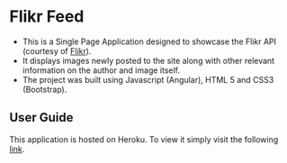 
Flikr Feed
==========

- This is a Single Page Application designed to showcase the Flikr API (courtesy of [Flikr](https://www.flickr.com/)).
- It displays images newly posted to the site along with other relevant information on the author and image itself.
- The project was built using Javascript (Angular), HTML 5 and CSS3 (Bootstrap).

User Guide
----------
This application is hosted on Heroku. To view it simply visit the following  [link]().
